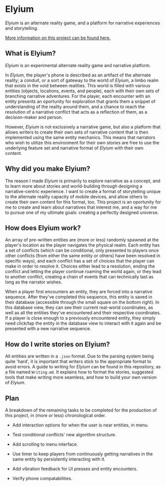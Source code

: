 # Elyium

_Elyium_ is an alternate reality game, and a platform for narrative experiences and storytelling.

[More information on this project can be found here.](http://v-os.ca/elyium)

## What is Elyium?

_Elyium_ is an experimental alternate reality game and narrative platform.

In _Elyium_, the player's phone is described as an artifact of the alternate reality; a conduit, or a sort of gateway to the world of _Elyium_, a limbo realm that exists in the void between realities. This world is filled with various entities (objects, locations, events, and people), each with their own sets of branching narrative adventures. For the player, each encounter with an entity presents an oportunity for exploration that grants them a snippet of understanding of the reality around them, and a chance to reach the resolution of a narrative conflict that acts as a reflection of them, as a decision-maker and person.

However, _Elyium_ is not exclusively a narrative game, but also a platform that allows writers to create their own sets of narrative content that is then implemented using the same entity mechanics. This means that narrators who wish to utilize this environment for their own stories are free to use the underlying feature set and narrative format of _Elyium_ with their own content.

## Why did you make Elyium?

The reason I made _Elyium_ is primarily to explore narrative as a concept, and to learn more about stories and world-building through designing a narrative-centric experience. I want to create a format of storytelling unique to the alternate reality capacity of mobile devices, and allow others to create their own content for this format, too. This project is an oportunity for me to create and learn about narratives that interest me, and a way for me to pursue one of my ultimate goals: creating a perfectly designed universe.

## How does Elyium work?

An array of pre-written entities are (more or less) randomly spawned at the player's location as the player navigates the physical realm. Each entity has a set of conflicts (which can be conditional, only presented to players once other conflicts (from either the same entity or others) have been resolved in specific ways), and each conflict has a set of choices that the player can make in order to resolve it. Choices either lead to a resolution, ending the conflict and letting the player continue roaming the world again, or they lead to another conflict, creating a chain of events that can technically last as long as the narrator wishes.

When a player first encounters an entity, they are forced into a narrative sequence. After they've completed this sequence, this entity is saved in their database (accessible through the small square on the bottom right). In this database view, they can see their current real-world coordinates, as well as all the entities they've encountered and their respective coordinates. If a player is close enough to a previously encountered entity, they simply need click/tap the entity in the database view to interact with it again and be presented with a new narrative sequence.

## How do I write stories on Elyium?

All entities are written in a `.json` format. Due to the parsing system being quite 'hard', it is important that writers stick to the appropriate format to avoid errors. A guide to writing for _Elyium_ can be found in this repository, as a file named `Writing.md`. It explains how to format the stories, suggested tools that make writing more seamless, and how to build your own version of _Elyium_.

## Plan

A breakdown of the remaining tasks to be completed for the production of this project, in (more or less) chronological order.

- Add interaction options for when the user is near entities, in menu.

- Test conditional conflicts' new algorithm structure.

- Add scrolling to menu interface.

- Use timer to keep players from continuously getting narratives in the same entity by persistently interacting with it.

- Add vibration feedback for UI presses and entity encounters.

- Verify phone compatabilities.